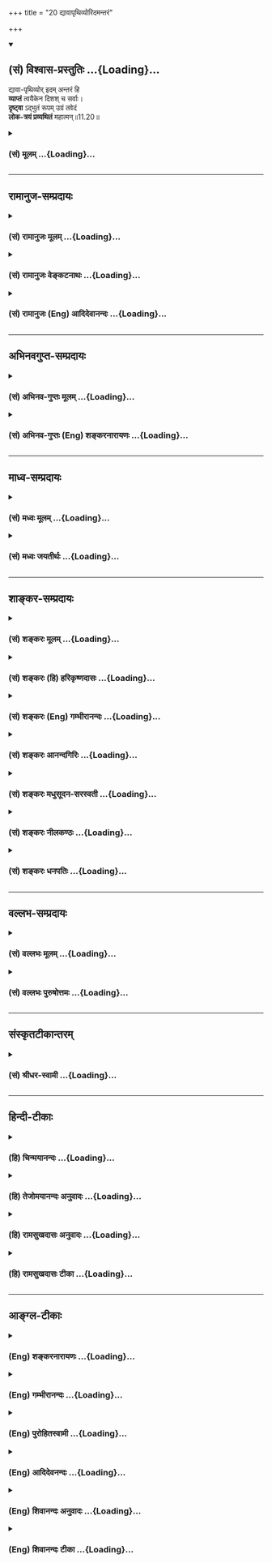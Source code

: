 +++
title = "20 द्यावापृथिव्योरिदमन्तरं"

+++
<div class="js_include" newlevelforh1="2" title="(सं) विश्वास-प्रस्तुतिः" unfilled url="/mahAbhAratam/vyAsaH/shlokashaH/06-bhIShma-parva/03-bhagavad-gItA-parva/saMskRtam/vishvAsa-prastutiH/11_vishva-rUpa-darshana/20_dyAvApRthivyorida.md">
<details open><summary><h2>(सं) विश्वास-प्रस्तुतिः ...{Loading}...</h2></summary>

द्यावा-पृथिव्योर् इदम् अन्तरं हि  
**व्याप्तं** त्वयैकेन दिशश् च सर्वाः।  
**दृष्ट्वा** ऽद्भुतं रूपम् उग्रं तवेदं  
**लोक-त्रयं प्रव्यथितं** महात्मन्॥11.20॥
</details>
</div>
<div class="js_include collapsed" newlevelforh1="3" title="(सं) मूलम्" unfilled url="/mahAbhAratam/vyAsaH/shlokashaH/06-bhIShma-parva/03-bhagavad-gItA-parva/saMskRtam/mUlam/11_vishva-rUpa-darshana/20_dyAvApRthivyorida.md">
<details><summary><h3>(सं) मूलम् ...{Loading}...</h3></summary>

द्यावापृथिव्योरिदमन्तरं हि  
व्याप्तं त्वयैकेन दिशश्च सर्वाः।  
दृष्ट्वाऽद्भुतं रूपमुग्रं तवेदं  
लोकत्रयं प्रव्यथितं महात्मन्।।11.20।।
</details>
</div>


_________________
## रामानुज-सम्प्रदायः
<div class="js_include collapsed" newlevelforh1="3" title="(सं) रामानुजः मूलम्" unfilled url="/mahAbhAratam/vyAsaH/shlokashaH/06-bhIShma-parva/03-bhagavad-gItA-parva/saMskRtam/rAmAnujaH/mUlam/11_vishva-rUpa-darshana/20_dyAvApRthivyorida.md">
<details><summary><h3>(सं) रामानुजः मूलम् ...{Loading}...</h3></summary>

।।11.20।। द्युशब्दः पृथिवीशब्दश्च उभौ उपरितनानाम् अधस्तनानां च लोकानां
प्रदर्शनार्थौ; **द्यावापृथिव्योः अन्तरम्** अवकाशः; यस्मिन् अवकाशे सर्वे
लोकाः तिष्ठन्ति; सर्वः अयम् अवकाशः **दिशश्च सर्वाः त्वया एकेन**
व्याप्ताः।**दृष्ट्वा** अद्भूतं रूपम् **उग्रं तव इदम्**
अनन्तायामविस्तारम् अत्यद्भुतम् **अति उग्रं तव रूपं** दृष्ट्वा **लोकत्रयं
प्रव्यथितम्** -- युद्धदिदृक्षया आगतेषु
ब्रह्मादिदेवासुरपितृगणसिद्धगन्धर्वयक्षराक्षसेषु
प्रतिकूलानुकूलमध्यस्थरूपं लोकत्रयं सर्वं प्रव्यथितम्; अत्यन्तभीतम्
**महात्मन्** अपरिच्छेद्यमनोवृत्ते। ऐतेषाम् अपि अर्जुनस्य इव
विश्वाश्रयरूपसाक्षात्कारसाधनं दिव्यं चक्षुः भगवता दत्तम्। किमर्थम् इति
चेत् अर्जुनाय स्वैश्वर्यं सर्वं प्रदर्शयितुम् अत इदम् उच्यते --
दृष्ट्वाद्भुतं रूपमुग्रं तवेदं लोकत्रयं प्रव्यथितं महात्मन् इति।

</details>
</div>
<div class="js_include collapsed" newlevelforh1="3" title="(सं) रामानुजः वेङ्कटनाथः" unfilled url="/mahAbhAratam/vyAsaH/shlokashaH/06-bhIShma-parva/03-bhagavad-gItA-parva/saMskRtam/rAmAnujaH/venkaTanAthaH/11_vishva-rUpa-darshana/20_dyAvApRthivyorida.md">
<details><summary><h3>(सं) रामानुजः वेङ्कटनाथः ...{Loading}...</h3></summary>

  
  
।।11.20।। एवम्भूतमिति अत्युग्ररूपमित्यर्थः। प्रव्यथितविशेषणानुसारेण
लोकशब्दोऽत्र जनविषय इत्याह -- देवादय इति। दृष्ट्वा लोकाः
प्रव्यथितास्तथाऽहम् \[11।23\] इति वक्ष्यमाणावेक्षणेनअहं चेत्युक्तम्।
अनन्तत्वस्य बहुशोऽभिहितत्वादवच्छिन्नलोकद्वयव्याप्तिवचनं
तदुपलक्षितलोकवर्गद्वयप्रदर्शनार्थमित्यभिप्रायेणाहद्युशब्द
इति। अन्तरमवकाशावधिपरिधानान्तर्धिभेदतादर्थ्ये \[अमरः3।3।186\]
इत्यनेकार्थान्तरशब्दस्य प्रस्तुतानुगुणमर्थमाहअवकाश इति।
शक्तिविशेषादिवशात्सप्रतिघत्वविरोधाद्यभावाभिप्रायेणावकाशं
विवृण्वन्विपण्डितार्थमाहयस्मिन्निति। अनन्तायामविस्तारमिति
पूर्वोक्तस्यानुकर्षणम्। अयमभिप्रायः -- पूर्वापरवाक्ययोर्विग्रहेकविषयतया
मध्ये स्वरूपव्याप्तिकथनप्रयोजनाभावाद्विग्रहस्य चातिमहत्त्वेन
कण्ठोक्तत्वात्तद्विषयोऽयं व्याप्तिव्यपदेश इति। नात्र लोकत्रयशब्देन
पृथिव्यादिकं विवक्षितम्; तत्र प्रव्यथितत्ववचनायोगात्। अतोमञ्चाः
क्रोशन्ति इतिवत्तद्वर्तिनः प्राणिनो वक्तव्याः। ततश्च लक्षणातोऽपि
लोकशब्दस्यैव मुख्यत्वेन जनविषयत्वं वरम्। जनस्य त्रित्वं च
शत्रुमित्रोदासीनरूपेण सुप्रसिद्धम् तस्य च सर्वस्य जनस्यात्र समवायो
युद्धदिदृक्षया सिद्धः अत एव लोकत्रयवर्तिकतिपयपुरुषव्यथादर्शनेन
लोकत्रयनिर्देश इति न भ्रमितव्यम् नापीदमर्जुनस्योत्प्रेक्षणं; दृष्टस्यैव
सर्वस्य वचनात् तदेतदाह -- युद्धेति। अत्र देवासुरादिग्रहणं
मानुषव्यवच्छेदार्थं; युद्धायागतानां सर्वेषां भगवद्विग्रहादर्शनात्।
सोपसर्गस्य धातोर्विवक्षितमाह -- अत्यन्तभीतमिति। महात्मशब्दस्य
गम्भीरबुद्धिविशेषवत्सु प्रसिद्धत्वात्;
विग्रहस्योग्रत्ववदाशयापरिच्छेदस्यापि भयहेतुत्वादत्रायमेवार्थ उचित
इत्यभिप्रायेणाहअपरिच्छेद्येति। ननुदर्शयामास पार्थाय \[11।9\] इति
ह्युपक्रान्तम् तत्कथं देवासुरादीनामपि मानुषवन्मांसचक्षुषां
भगवद्विग्रहसाक्षात्कार उच्यते इत्यत्राह -- एतेषामपीति। अर्जुनस्य
शिष्यभूतस्यात्यन्तोपसन्नस्य निरतिशयभक्तेः स्वविग्रहप्रकाशनं प्राप्तम्
तदर्थं च तस्यैव दिव्यचक्षुर्दत्तम् वक्ष्यति चदेवा अप्यस्य रूपस्य नित्यं
दर्शनकाङ्क्षिणः \[11।52\] इति अतः सामान्येन सर्वस्य जनस्य
दिव्यचक्षुःप्रदाने कारणं न पश्याम इत्यभिप्रायेण शङ्कते -- किमर्थमिति।
परिहरति -- अर्जुनायेति। देवादीनामपि
दिदृक्षासम्भवात्सर्वेषामवतारसाक्षात्कारवत्सुकृतविपाकसन्निपातात्क्षुद्राणामिव
महतामपि भयावहत्वादिना निरङ्कुशैश्वर्यप्रकाशनेन प्रकृतोपयोगाच्च
दिव्यचक्षुर्दानमिति भावः। तदेवार्जुनवाक्येन संवादयति -- अत इदमिति।  
  

</details>
</div>
<div class="js_include collapsed" newlevelforh1="3" title="(सं) रामानुजः (Eng) आदिदेवानन्दः" unfilled url="/mahAbhAratam/vyAsaH/shlokashaH/06-bhIShma-parva/03-bhagavad-gItA-parva/saMskRtam/rAmAnujaH/english/AdidevAnandaH/11_vishva-rUpa-darshana/20_dyAvApRthivyorida.md">
<details><summary><h3>(सं) रामानुजः (Eng) आदिदेवानन्दः ...{Loading}...</h3></summary>

11.20 The terms, 'heaven and earth,' imply all the upper and lower worlds. The 'Antara', or that between heaven and earth, denotes the space between them in which are located all the worlds. You alone pervade all the space and all the arters. 'Beholding Your marvellous and teriible form,' beholding Your form of infinite length and extent,
marvellous and terrible, the three worlds are trembling. Gods headed by Brahma, the Asuras, the manes, the Siddhas, the Gandharvas, the Yaksas,
and Raksasas have come with a desire to see the battle. All the 'three worlds' consisting of these friendly, antagonistic and neutral beings are extremely frightened. 'Mahatman' means one, the dimension of whose mind has no limits. It has to be understood that like Arjuna, other beings also were granted by the Lord the divine eye capable of directly perceiving the Form which supports the universe. If it be asked why, the reply is that it was for demonstrating to Arjuna His sovereignty. Hence it is stated here: 'Beholding Your marvellous and terrible form, O Mahatman, the three worlds are greatly overwhelmed with fear.'

</details>
</div>


_________________
## अभिनवगुप्त-सम्प्रदायः
<div class="js_include collapsed" newlevelforh1="3" title="(सं) अभिनव-गुप्तः मूलम्" unfilled url="/mahAbhAratam/vyAsaH/shlokashaH/06-bhIShma-parva/03-bhagavad-gItA-parva/saMskRtam/abhinava-guptaH/mUlam/11_vishva-rUpa-darshana/20_dyAvApRthivyorida.md">
<details><summary><h3>(सं) अभिनव-गुप्तः मूलम् ...{Loading}...</h3></summary>

।।11.20।। No commentary.  
  

</details>
</div>
<div class="js_include collapsed" newlevelforh1="3" title="(सं) अभिनव-गुप्तः (Eng) शङ्करनारायणः" unfilled url="/mahAbhAratam/vyAsaH/shlokashaH/06-bhIShma-parva/03-bhagavad-gItA-parva/saMskRtam/abhinava-guptaH/english/shankaranArAyaNaH/11_vishva-rUpa-darshana/20_dyAvApRthivyorida.md">
<details><summary><h3>(सं) अभिनव-गुप्तः (Eng) शङ्करनारायणः ...{Loading}...</h3></summary>

11.20 Sri Abhinavagupta did not comment upon this sloka.

</details>
</div>


_________________
## माध्व-सम्प्रदायः
<div class="js_include collapsed" newlevelforh1="3" title="(सं) मध्वः मूलम्" unfilled url="/mahAbhAratam/vyAsaH/shlokashaH/06-bhIShma-parva/03-bhagavad-gItA-parva/saMskRtam/madhvaH/mUlam/11_vishva-rUpa-darshana/20_dyAvApRthivyorida.md">
<details><summary><h3>(सं) मध्वः मूलम् ...{Loading}...</h3></summary>

।।11.20।। मातापित्रोरन्तरङ्गः स एकः; रूपेण चान्यैः सर्वगतः स एकः इति
वारुणश्रुतेरेकेनैव द्यावापृथिव्योरन्तरं व्याप्तो भवति। पश्य मे पार्थ
रूपाणि \[1।6।18\] इति बहूनि रूपाणि प्रतिज्ञातानि मातापितरौ च
पृथिवीद्यावौ। मा नो माता पृथिवी दुर्मतौ धात् मधु द्यौरस्तु नः पिता
\[ऋक्सं.बृ.उ.6।3।6\] इत्यादिप्रयोगात्। न तु नियमतो भयप्रदं तत्स्वरूपम्।
नारदस्य तदभावात्। केषाञ्चित्तथा दर्शयति भगवान् -- प्रियन्ति केचित्तस्य
रूपस्य दृष्टौ बिभेति कश्चिदभ्यसे सर्वतृप्तिः इति वारुणशाखायाम्। न तु तं
सर्वे पश्यन्ति। अदृष्ट्वाऽपि तान्निरूप्य भयेन द्रष्टुस्तथा प्रतिभाति।
तथा च गौतमखिलेषु -- दृष्ट्वा देवं मोदमाना अदृष्ट्वाऽप्येतद्भयाद्बिभ्यतो
दृष्टवत्ते। पश्यन्ति ते न्यस्तचक्षुर्मुखांस्तु तस्मिन्नेवैते मनसो
गतत्वात् इति।

</details>
</div>
<div class="js_include collapsed" newlevelforh1="3" title="(सं) मध्वः जयतीर्थः" unfilled url="/mahAbhAratam/vyAsaH/shlokashaH/06-bhIShma-parva/03-bhagavad-gItA-parva/saMskRtam/madhvaH/jayatIrthaH/11_vishva-rUpa-darshana/20_dyAvApRthivyorida.md">
<details><summary><h3>(सं) मध्वः जयतीर्थः ...{Loading}...</h3></summary>

।।11.20।। द्यावापृथिव्योरिदमन्तरं हि इत्यत्रत्वया इत्यनेनैवैकत्वस्य
सिद्धत्वात्एकेन इति व्यर्थमित्यतः प्रमाणपूर्वकं तदभिप्रायमाह --
**मातापि**त्रोरिति। बहुत्वेऽपि स एकोऽभिन्नः अनेनदिशश्च सर्वाः
रूपान्तरैरित्युक्तं भवति। तदयुक्तम्। विश्वरूपस्यद्रष्टुमिच्छामि ते रूपं
\[11।3\] इत्यादिना एकत्वावगतेरित्यत आह **पश्येति**। ऐक्यापेक्षयैकवचनमिति
भावः। मातापित्रोः इति श्रुतिः प्रकृतानुपयोगिनी कथमुदाहृताद्यावापृथिव्योः
इत्यनभिधानादित्यत आह -- **मातापितरौ चेति**। माता पृथिवी;
नोऽस्मान्दुर्मतौ माधात् न दध्यात्। नोऽस्माकं मधु
सुखहेतुरस्तु। दृष्ट्वाऽद्भुतं इत्यादिना विश्वरूपदर्शनस्य
भयहेतुत्वमुच्यते। तन्न सर्वेषां सर्वदा; किन्तु
केषाञ्चित्कारणविशेषात्कदाचिदेवेति सप्रमाणकं तदभिप्रायमाह -- **न
त्वि**ति। अभ्यसेऽभ्यासे सति सर्वेषां तृप्तिरानन्द एवेत्यर्थः। एवं
तद्दर्शनस्य भयहेतुत्वनियमाभावमभिधाय लोकत्रयस्य दर्शनाभावं चाह -- **न
त्वि**ति। किन्तु त्रिलोकेषु स्थितैर्भक्तैरित्युक्तप्रकारेण कैश्चिदेव।
तदभिप्रायश्च लोकत्रयशब्द इति भावः। प्रकारान्तरेणलोकत्रयं
इत्यस्याभिप्रायमाह -- **अदृष्ट्वाऽपीति**। विश्वरूपदर्शनार्थं यतमानानां
लोकत्रयस्थानां पुंसां तददृष्ट्वाऽपि चेतसि निरूप्य स्थितानां भये जाते सति
तद्द्रष्टुरर्जुनस्य तथाऽहमिवैतेऽपि दृष्ट्वा बिभ्यतीति
प्रतिभातीत्यतःलोकत्रयं दृष्ट्वा प्रव्यथितं इत्याहेत्यर्थः। अत्र
श्रुतिसम्मतिमाह -- **दृष्ट्वेति**। देवं विश्वरूपं दृष्ट्वा मोदमानास्त
एतेऽर्जुनादयस्तद्ध्यायिनः पश्यन्ति। कथम्भूतान् अदृष्ट्वापि
तन्निरूप्यैतद्भयाद्बिभ्यतो भयचिह्नवतस्तस्मिन्नेव विश्वरूपे मनसो
गतत्वात्तन्न्यस्तचक्षुर्मुखांश्च दृष्टवत् दृष्टवन्त इवेत्यर्थः।

</details>
</div>


_________________
## शाङ्कर-सम्प्रदायः
<div class="js_include collapsed" newlevelforh1="3" title="(सं) शङ्करः मूलम्" unfilled url="/mahAbhAratam/vyAsaH/shlokashaH/06-bhIShma-parva/03-bhagavad-gItA-parva/saMskRtam/shankaraH/mUlam/11_vishva-rUpa-darshana/20_dyAvApRthivyorida.md">
<details><summary><h3>(सं) शङ्करः मूलम् ...{Loading}...</h3></summary>

।।11.20।। --,**द्यावापृथिव्योः इदम् अन्तरं हि** अन्तरिक्षं **व्याप्तं
त्वया एकेन** विश्वरूपधरेण **दिशश्च सर्वाः** व्याप्ताः। **दृष्ट्वा**
उपलभ्य **अद्भुतं** विस्मापकं **रूपम् इदं तव उग्रं** क्रूरं लोकानां त्रयं
**लोकत्रयं प्रव्यथितं** भीतं प्रचलितं वा हे **महात्मन्**
अक्षुद्रस्वभाव।।  
  
अथ अधुना पुरा यद्वा जयेम यदि वा नो जयेयुः (गीता 2।6) इति अर्जुनस्य यः
संशयः आसीत्; तन्निर्णयाय पाण्डवजयम् ऐकान्तिकं दर्शयामि इति प्रवृत्तो
भगवान्। तं पश्यन् आह --,किञ्च --,

</details>
</div>
<div class="js_include collapsed" newlevelforh1="3" title="(सं) शङ्करः (हि) हरिकृष्णदासः" unfilled url="/mahAbhAratam/vyAsaH/shlokashaH/06-bhIShma-parva/03-bhagavad-gItA-parva/saMskRtam/shankaraH/hindI/harikRShNadAsaH/11_vishva-rUpa-darshana/20_dyAvApRthivyorida.md">
<details><summary><h3>(सं) शङ्करः (हि) हरिकृष्णदासः ...{Loading}...</h3></summary>

।।11.20।। एकमात्र आप विश्वरूपधारी परमेश्वरसे ही यह स्वर्ग और पृथिवीके
बीचका सारा आकाश और समस्त दिशाएँ भी परिपूर्ण हो रही हैं। हे महात्मन्
अर्थात् हे अक्षुद्र स्वभाववाले कृष्ण आपके इस अद्भुत -- आश्चर्यजनक; भयंकर
-- क्रूर रूपको देखकर तीनों लोक व्यथित हो रहे हैं अर्थात् भयभीत या विचलित
हो रहे हैं।  
  
,

</details>
</div>
<div class="js_include collapsed" newlevelforh1="3" title="(सं) शङ्करः (Eng) गम्भीरानन्दः" unfilled url="/mahAbhAratam/vyAsaH/shlokashaH/06-bhIShma-parva/03-bhagavad-gItA-parva/saMskRtam/shankaraH/english/gambhIrAnandaH/11_vishva-rUpa-darshana/20_dyAvApRthivyorida.md">
<details><summary><h3>(सं) शङ्करः (Eng) गम्भीरानन्दः ...{Loading}...</h3></summary>

11.20 Hi, indeed; idam, this; antaram, intermediate space;
dyavaprthivyoh, between heaven and earth; ca, as also; sarvah, all; the
disah, direction; vyaptam, are pervaded; tvaya, by You; ekena, alone,
who have assumed the Cosmic form. Mahatman, O exalted One, who by nature
are high-minded; the lokatrayam, three worlds; pravyathitam, are struck
with fear, or are perturbed; drstva, by seeing; idam, this; abdhutam,
strange, astonishing; ugram, fearful, terrible; rupam, form; tava, of
Yours. Therefore, now, in order to clear that doubt which Arjuna earlier
had-as in, 'whether we shall win, or whether they shall coner' (2.6)-,
the Lord proceeds with the idea, 'I shall show the inevitable victory of
the Pandavas.' Visualizing that, Arjuna said: 'Moreover-'.

</details>
</div>
<div class="js_include collapsed" newlevelforh1="3" title="(सं) शङ्करः आनन्दगिरिः" unfilled url="/mahAbhAratam/vyAsaH/shlokashaH/06-bhIShma-parva/03-bhagavad-gItA-parva/saMskRtam/shankaraH/AnandagiriH/11_vishva-rUpa-darshana/20_dyAvApRthivyorida.md">
<details><summary><h3>(सं) शङ्करः आनन्दगिरिः ...{Loading}...</h3></summary>

।।11.20।। प्रकृतभगवद्रूपस्य व्याप्तिं व्यनक्ति -- **द्यावापृथिव्योरिति।**
तस्यैव भयंकरत्वमाचष्टे -- **दृष्ट्वेति।**

</details>
</div>
<div class="js_include collapsed" newlevelforh1="3" title="(सं) शङ्करः मधुसूदन-सरस्वती" unfilled url="/mahAbhAratam/vyAsaH/shlokashaH/06-bhIShma-parva/03-bhagavad-gItA-parva/saMskRtam/shankaraH/madhusUdana-sarasvatI/11_vishva-rUpa-darshana/20_dyAvApRthivyorida.md">
<details><summary><h3>(सं) शङ्करः मधुसूदन-सरस्वती ...{Loading}...</h3></summary>

।।11.20।। प्रकृतस्य भगवद्रूपस्य व्याप्तिमाह -- द्यावेति।
द्यावापृथिव्योरिदमन्तरिक्षं हि एव त्वयैवैकेन व्याप्तं। दिशश्च सर्वा
व्याप्ताः। दृष्ट्वाद्भुतमत्यन्तविस्मयकरमिदमुग्रं दुरधिगमं
महातेजस्वित्वात्तव रूपमुपलभ्य लोकत्रयं प्रव्यथितं अत्यन्तभीतं जातं। हे
महात्मन्साधूनामभयदायक; इतः परमिदमुपसंहरेत्यभिप्रायः।

</details>
</div>
<div class="js_include collapsed" newlevelforh1="3" title="(सं) शङ्करः नीलकण्ठः" unfilled url="/mahAbhAratam/vyAsaH/shlokashaH/06-bhIShma-parva/03-bhagavad-gItA-parva/saMskRtam/shankaraH/nIlakaNThaH/11_vishva-rUpa-darshana/20_dyAvApRthivyorida.md">
<details><summary><h3>(सं) शङ्करः नीलकण्ठः ...{Loading}...</h3></summary>

।।11.20।। एवं स्वयंकृतविश्वरूपदर्शनेन कृतकृत्यो भूत्वा
तदुपसंहारमिच्छन्स्तौति -- **द्यावापृथिव्योरिति।** हे महात्मन्; हि
प्रत्यक्षं त्वयैकेनेदं द्यावापृथिव्योरन्तरं मध्यं सर्वाः दिशश्च
व्याप्ताः। अतस्तवेदमद्भुतमुग्रं रूपं दृष्ट्वा लोकत्रयं प्रकर्षेण
व्यथितम्। अतः परमिदमुपसंहरेत्यभिप्रायः।

</details>
</div>
<div class="js_include collapsed" newlevelforh1="3" title="(सं) शङ्करः धनपतिः" unfilled url="/mahAbhAratam/vyAsaH/shlokashaH/06-bhIShma-parva/03-bhagavad-gItA-parva/saMskRtam/shankaraH/dhanapatiH/11_vishva-rUpa-darshana/20_dyAvApRthivyorida.md">
<details><summary><h3>(सं) शङ्करः धनपतिः ...{Loading}...</h3></summary>

।।11.20।। द्यावुृथिव्योरन्तमन्तरिक्षं त्वयैकेन विश्वरुपधरेण व्याप्तं
दिशश्च सर्वाः त्वया व्याप्ताः। हि यस्मात्तस्मात्तवेदमुघ्रं,रुपं दृष्ट्वा
लोकत्रयं प्रव्यथितं पीडितम्। अत इदमुपसंहर। महात्मनोऽक्षुद्रस्वभावस्य तव
निर्दोषलोकपीडनं नोचितमित्याशयेनाह -- हे महात्मन्निति।

</details>
</div>


_________________
## वल्लभ-सम्प्रदायः
<div class="js_include collapsed" newlevelforh1="3" title="(सं) वल्लभः मूलम्" unfilled url="/mahAbhAratam/vyAsaH/shlokashaH/06-bhIShma-parva/03-bhagavad-gItA-parva/saMskRtam/vallabhaH/mUlam/11_vishva-rUpa-darshana/20_dyAvApRthivyorida.md">
<details><summary><h3>(सं) वल्लभः मूलम् ...{Loading}...</h3></summary>

।।11.20।। द्यावापृथिव्योः इत्यारभ्यचूर्णितैरुत्तमाङ्गैः \[11।27\]
इत्यन्तं स्पष्टार्थम्।

</details>
</div>
<div class="js_include collapsed" newlevelforh1="3" title="(सं) वल्लभः पुरुषोत्तमः" unfilled url="/mahAbhAratam/vyAsaH/shlokashaH/06-bhIShma-parva/03-bhagavad-gItA-parva/saMskRtam/vallabhaH/puruShottamaH/11_vishva-rUpa-darshana/20_dyAvApRthivyorida.md">
<details><summary><h3>(सं) वल्लभः पुरुषोत्तमः ...{Loading}...</h3></summary>

  
  
।।11.20।। किञ्चद्यावापृथिव्योरिति। इदं द्यावापृथिव्योः अन्तरमन्तरिक्षं
एकेन त्वया व्याप्तम्। च पुनः; दिशः सर्वास्त्वया व्याप्ताः पश्यामि। किञ्च
हे महात्मन् इतोऽप्यधिकप्रकटनसमर्थ तव इदमद्भुतमलौकिकं उग्रं अदृष्टं रूपं
दृष्ट्वा लोकत्रयं प्रव्यथितं प्रकर्षेण व्यथितं भीतं पश्यामीति
पूर्वेणान्वयः।  
  

</details>
</div>


_________________
## संस्कृतटीकान्तरम्
<div class="js_include collapsed" newlevelforh1="3" title="(सं) श्रीधर-स्वामी" unfilled url="/mahAbhAratam/vyAsaH/shlokashaH/06-bhIShma-parva/03-bhagavad-gItA-parva/saMskRtam/shrIdhara-svAmI/11_vishva-rUpa-darshana/20_dyAvApRthivyorida.md">
<details><summary><h3>(सं) श्रीधर-स्वामी ...{Loading}...</h3></summary>

।।11.20।। किंच **-- द्यावापृथिव्योरिति।** द्यावापृथिव्योरिदमन्तरं हि
अन्तरिक्षं त्वयैकेन व्याप्तम्। दिशश्च सर्वा व्याप्ताः।
अद्भुतमदृष्टपूर्वं त्वदीयमिदमुग्नं घोरं रूपं दृष्ट्वा लोकत्रयं
प्रव्यथितमतिभीतं पश्यामीति पूर्वस्यैवानुषङ्गः।

</details>
</div>


_________________
## हिन्दी-टीकाः
<div class="js_include collapsed" newlevelforh1="3" title="(हि) चिन्मयानन्दः" unfilled url="/mahAbhAratam/vyAsaH/shlokashaH/06-bhIShma-parva/03-bhagavad-gItA-parva/hindI/chinmayAnandaH/11_vishva-rUpa-darshana/20_dyAvApRthivyorida.md">
<details><summary><h3>(हि) चिन्मयानन्दः ...{Loading}...</h3></summary>

।।11.20।। विराट् पुरुष समस्त जगत् को व्याप्त किये हुए है; और देशकाल का
भी अपना स्वतन्त्र अस्तित्व नहीं है। वे भी इस सत्य पर ही आश्रित हैं। हमें
यह नहीं भूलना चाहिए कि यहाँ वर्णित विषयवस्तु अनन्त है; सनातन है। इसीलिए
यहाँ अर्जुन कहता है; अकेले आपके द्वारा स्वर्ग और पृथ्वी के मध्य का आकाश
और समस्त दिशाएं व्याप्त हैं। विश्व की एकता को सरलता से ग्रहण नहीं किया जा
सकता। जो जितना ही अधिक उसे समझता है; उसका वर्णन करने में उतना ही अधिक वह
लड़खड़ाता है। इतने विशाल और भव्य सत्य को देखकर परिच्छिन्न बुद्धि का
कम्पित हो जाना स्वाभाविक ही है। अर्जुन कहता है; इस अद्भुत और भयंकर रूप को
देखकर तीनों लोक भय कम्पित हो रहे हैं। यह एक मनोवैज्ञानिक सत्य है कि
प्रत्येक मनुष्य जगत् को उसी रूप में देखता है जैसा कि वह स्वयं होता है।
यथा दृष्टि तथा सृष्टि। विराट् का दर्शन करके अर्जुन भयभीत हुआ और उस
मनस्थिति में जब वह जगत् को देखता है; तो तीनों लोक भी विस्मित और भय
कम्पित दिखाई देते हैं। व्यासजी की यह विशेषता है कि विशाल और गम्भीर
विषयवस्तु के वर्णन में व्यस्त होते हुए भी वे मनुष्य के मूलभूत आचरण को
भूलते नहीं हैं और उनके ये सूक्ष्म निरीक्षण ही इस अतुलनीय सौन्दर्य और
अपरिमेय गम्भीर चित्र को वास्तविकता की आभा प्रदान करते हैं।

</details>
</div>
<div class="js_include collapsed" newlevelforh1="3" title="(हि) तेजोमयानन्दः अनुवादः" unfilled url="/mahAbhAratam/vyAsaH/shlokashaH/06-bhIShma-parva/03-bhagavad-gItA-parva/hindI/tejomayAnandaH/anuvAdaH/11_vishva-rUpa-darshana/20_dyAvApRthivyorida.md">
<details><summary><h3>(हि) तेजोमयानन्दः अनुवादः ...{Loading}...</h3></summary>

।।11.20।। हे महात्मन् ! स्वर्ग और पृथ्वी के मध्य का यह आकाश तथा समस्त
दिशाएं अकेले आप से ही व्याप्त हैं; आपके इस अद्भुत और उग्र रूप को देखकर
तीनों लोक अतिव्यथा (भय) को प्राप्त हो रहे हैं।।

</details>
</div>
<div class="js_include collapsed" newlevelforh1="3" title="(हि) रामसुखदासः अनुवादः" unfilled url="/mahAbhAratam/vyAsaH/shlokashaH/06-bhIShma-parva/03-bhagavad-gItA-parva/hindI/rAmasukhadAsaH/anuvAdaH/11_vishva-rUpa-darshana/20_dyAvApRthivyorida.md">
<details><summary><h3>(हि) रामसुखदासः अनुवादः ...{Loading}...</h3></summary>

।।11.20।। हे महात्मन् ! यह स्वर्ग और पृथ्वीके बीचका अन्तराल और सम्पूर्ण
दिशाएँ एक आपसे ही परिपूर्ण हैं। आपके इस अद्भुत और उग्ररूपको देखकर तीनों
लोक व्यथित (व्याकुल) हो रहे हैं।

</details>
</div>
<div class="js_include collapsed" newlevelforh1="3" title="(हि) रामसुखदासः टीका" unfilled url="/mahAbhAratam/vyAsaH/shlokashaH/06-bhIShma-parva/03-bhagavad-gItA-parva/hindI/rAmasukhadAsaH/TIkA/11_vishva-rUpa-darshana/20_dyAvApRthivyorida.md">
<details><summary><h3>(हि) रामसुखदासः टीका ...{Loading}...</h3></summary>

।।11.20।।***व्याख्या--*****'महात्मन्'--** इस सम्बोधनका तात्पर्य है कि
आपके स्वरूपके समान किसीका स्वरूप हुआ नहीं, है नहीं, होगा नहीं और हो सकता
भी नहीं। इसलिये आप महात्मा अर्थात् महान् स्वरूपवाले हैं।

</details>
</div>


_________________
## आङ्ग्ल-टीकाः
<div class="js_include collapsed" newlevelforh1="3" title="(Eng) शङ्करनारायणः" unfilled url="/mahAbhAratam/vyAsaH/shlokashaH/06-bhIShma-parva/03-bhagavad-gItA-parva/english/shankaranArAyaNaH/11_vishva-rUpa-darshana/20_dyAvApRthivyorida.md">
<details><summary><h3>(Eng) शङ्करनारायणः ...{Loading}...</h3></summary>

11.20. This space in between the heaven and the earth as well as all the directions are pervaded singly by You; seeing this wondrous form of Yours as such, O Exalted Soul, the triple world is very much frightened.

</details>
</div>
<div class="js_include collapsed" newlevelforh1="3" title="(Eng) गम्भीरानन्दः" unfilled url="/mahAbhAratam/vyAsaH/shlokashaH/06-bhIShma-parva/03-bhagavad-gItA-parva/english/gambhIrAnandaH/11_vishva-rUpa-darshana/20_dyAvApRthivyorida.md">
<details><summary><h3>(Eng) गम्भीरानन्दः ...{Loading}...</h3></summary>

11.20 Indeed, this intermediate space between heaven and earth as also all the directions are pervaded by You alone. O exalted One, the three worlds are struck with fear by seeing this strange, fearful form of Yours.

</details>
</div>
<div class="js_include collapsed" newlevelforh1="3" title="(Eng) पुरोहितस्वामी" unfilled url="/mahAbhAratam/vyAsaH/shlokashaH/06-bhIShma-parva/03-bhagavad-gItA-parva/english/purohitasvAmI/11_vishva-rUpa-darshana/20_dyAvApRthivyorida.md">
<details><summary><h3>(Eng) पुरोहितस्वामी ...{Loading}...</h3></summary>

11.20 Alone thou fillest all the quarters of the sky, earth and heaven,
and the regions between. O Almighty Lord! Seeing Thy marvellous and awe-inspiring Form, the spheres tremble with fear.

</details>
</div>
<div class="js_include collapsed" newlevelforh1="3" title="(Eng) आदिदेवनन्दः" unfilled url="/mahAbhAratam/vyAsaH/shlokashaH/06-bhIShma-parva/03-bhagavad-gItA-parva/english/AdidevanandaH/11_vishva-rUpa-darshana/20_dyAvApRthivyorida.md">
<details><summary><h3>(Eng) आदिदेवनन्दः ...{Loading}...</h3></summary>

11.20 You alone have pervaded the interspace between heaven and earth,
and all the arters. Beholding Your marvellous and terrible form, O Mahatman, the three worlds are greatly overwhelmed with fear.

</details>
</div>
<div class="js_include collapsed" newlevelforh1="3" title="(Eng) शिवानन्दः अनुवादः" unfilled url="/mahAbhAratam/vyAsaH/shlokashaH/06-bhIShma-parva/03-bhagavad-gItA-parva/english/shivAnandaH/anuvAdaH/11_vishva-rUpa-darshana/20_dyAvApRthivyorida.md">
<details><summary><h3>(Eng) शिवानन्दः अनुवादः ...{Loading}...</h3></summary>

11.20 This space between the earth and the heaven and all the arters are filled by Thee alone; having seen this, Thy wonderful and teriible form,
the three worlds are trembling with fear, O great-souled Being.

</details>
</div>
<div class="js_include collapsed" newlevelforh1="3" title="(Eng) शिवानन्दः टीका" unfilled url="/mahAbhAratam/vyAsaH/shlokashaH/06-bhIShma-parva/03-bhagavad-gItA-parva/english/shivAnandaH/TIkA/11_vishva-rUpa-darshana/20_dyAvApRthivyorida.md">
<details><summary><h3>(Eng) शिवानन्दः टीका ...{Loading}...</h3></summary>

11.20 द्यावापृथिव्योः of heaven and earth; इदम् this; अन्तरम्
interspace; हि indeed; व्याप्तम् is filled; त्वया by Thee; एकेन alone;
दिशः arters; च and; सर्वाः all; दृष्ट्वा having seen; अद्भुतम्
wonderful; रूपम् form; उग्रम् terrible; तव Thy; इदम् this; लोकत्रयम् the three worlds; प्रव्यथितम् are trembling with fear; महात्मन् O greatsouled Being.Commentary Thee In Thy Cosmic Form.The space and the arters This denotes that the Lord has filled the whole universe of animate and inanimate objects.In order to remove the doubt entertained by Arjuna as to his success (Cf.II.6) Lord Krishna makes him feel now that victoyr for the Pandavas is certain.

</details>
</div>
